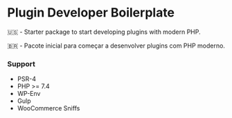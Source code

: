 # Plugin Developer Boilerplate
:us: - Starter package to start developing plugins with modern PHP.

:brazil: - Pacote inicial para começar a desenvolver plugins com PHP moderno.

### Support
* PSR-4
* PHP >= 7.4
* WP-Env
* Gulp
* WooCommerce Sniffs
